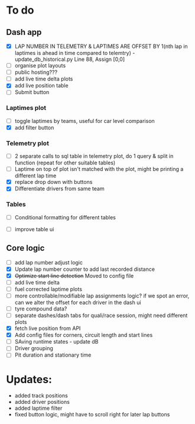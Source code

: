 # To do 

## Dash app 
  - [x] LAP NUMBER IN TELEMETRY & LAPTIMES ARE OFFSET BY 1(nth lap in laptimes is ahead in time compared to telemtry) - update_db_historical.py Line 88, Assign [0,0]
  - [ ] organise plot layouts
  - [ ] public hosting???
  - [ ] add live time delta plots 
  - [x] add live position table
  - [ ] Submit button
  
### Laptimes plot 
  - [ ] toggle laptimes by teams, useful for car level comparison
  - [x] add filter button 
### Telemetry plot 
  - [ ] 2 separate calls to sql table in telemetry plot, do 1 query & split in function (repeat for other suitable tables)
  - [ ] Laptime on top of plot isn't matched with the plot, might be printing a different lap time
  - [x] replace drop down with buttons 
  - [x] Differentiate drivers from same team 
### Tables 
  - [ ] Conditional formatting for different tables
  - [ ] improve table ui
  

## Core logic 
  - [ ] add lap number adjust logic
  - [x] Update lap number counter to add last recorded distance 
  - [x] ~~Optimize start line detection~~ Moved to config file
  - [ ] add live time delta
  - [ ] fuel corrected laptime plots
  - [ ] more controllable/modifiable lap assignments logic? if we spot an error, can we alter the offset for each driver in the dash ui
  - [ ] tyre compound data?
  - [ ] separate dashes/dash tabs for quali/race session, might need different plots 
  - [x] fetch live position from API 
  - [x] Add config files for corners, circuit length and start lines
  - [ ] SAving runtime states - update dB
  - [ ] Driver grouping 
  - [ ] Pit duration and stationary time

# Updates:

 - added track positions
 - added driver positions
 - added laptime filter
 - fixed button logic, might have to scroll right for later lap buttons

 
